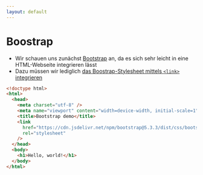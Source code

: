 ```yaml
---
layout: default
---
```


# Boostrap <SubHeading text="CSS-Frameworks"/>

<div class="grid grid-cols-12 gap-6">
<div class="col-span-12">

- Wir schauen uns zunächst [Bootstrap](https://getbootstrap.com) an, da es sich sehr leicht in eine HTML-Webseite integrieren lässt
- Dazu müssen wir lediglich [das Boostrap-Stylesheet mittels `<link>` integrieren](https://getbootstrap.com/docs/5.3/getting-started/introduction/)

```html
<!doctype html>
<html>
  <head>
    <meta charset="utf-8" />
    <meta name="viewport" content="width=device-width, initial-scale=1" />
    <title>Bootstrap demo</title>
    <link
      href="https://cdn.jsdelivr.net/npm/bootstrap@5.3.3/dist/css/bootstrap.min.css"
      rel="stylesheet"
    />
  </head>
  <body>
    <h1>Hello, world!</h1>
  </body>
</html>
```

</div>
</div>

<div class="flex gap-4 text-6xl absolute bottom left">
    <div class="i-devicon-bootstrap"/>
</div>

<PageNumber/>
